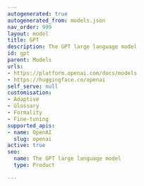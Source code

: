 ```yaml
---
autogenerated: true
autogenerated_from: models.json
nav_order: 999
layout: model
title: GPT
description: The GPT large language model
id: gpt
parent: Models
urls:
- https://platform.openai.com/docs/models
- https://huggingface.co/openai
self_serve: null
customisation:
- Adaptive
- Glossary
- Formality
- Fine-tuning
supported_apis:
- name: OpenAI
  slug: openai
active: true
seo:
  name: The GPT large language model
  type: Product

---
```


